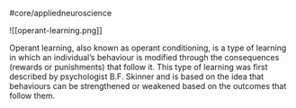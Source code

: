 #core/appliedneuroscience

![[operant-learning.png]]

Operant learning, also known as operant conditioning, is a type of learning in which an individual’s behaviour is modified through the consequences (rewards or punishments) that follow it. This type of learning was first described by psychologist B.F. Skinner and is based on the idea that behaviours can be strengthened or weakened based on the outcomes that follow them.

